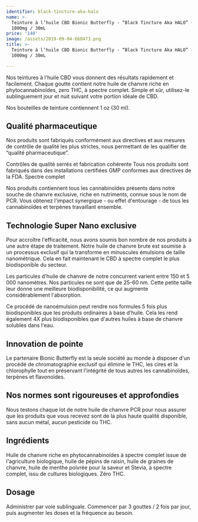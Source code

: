 ```yaml
---
identifier: black-tincture-aka-halo
name: >-
  Teinture à l’huile CBD Bionic Butterfly - “Black Tincture Aka HALO” - CBD
  1000mg / 30mL
price: '140'
image: /assets/2019-09-04-668473.png
title: >-
  Teinture à l’huile CBD Bionic Butterfly - “Black Tincture Aka HALO” - CBD
  1000mg / 30mL

---
```

Nos teintures à l'huile CBD vous donnent des résultats rapidement et facilement. Chaque goutte contient notre huile de chanvre riche en phytocannabinoïdes, zero THC, à spectre complet. Simple et sûr, utilisez-le sublinguement jour et nuit suivant votre portion idéale de CBD.

<!-- more -->

Nos bouteilles de teinture contiennent 1 oz (30 ml).

## Qualité pharmaceutique

Nos produits sont fabriqués conformément aux directives et aux mesures de contrôle de qualité les plus strictes, nous permettant de les qualifier de “qualité pharmaceutique”.

Contrôles de qualité serrés et fabrication cohérente
Tous nos produits sont fabriqués dans des installations certifiées GMP conformes aux directives de la FDA.
Spectre complet

Nos produits contiennent tous les cannabinoïdes présents dans notre souche de chanvre exclusive, riche en nutriments, connue sous le nom de PCR. Vous obtenez l'impact synergique - ou effet d'entourage - de tous les cannabinoïdes et terpènes travaillant ensemble.

## Technologie Super Nano exclusive

Pour accroître l'efficacité, nous avons soumis bon nombre de nos produits à une autre étape de traitement. Notre huile de chanvre brute est soumise à un processus exclusif qui la transforme en minuscules émulsions de taille nanométrique. Cela en fait maintenant le CBD à spectre complet le plus biodisponible du secteur.

Les particules d'huile de chanvre de notre concurrent varient entre 150 et 5 000 nanomètres. Nos particules ne sont que de 25-60 nm. Cette petite taille leur donne une meilleure biodisponibilité, ce qui augmente considérablement l'absorption.

Ce procédé de nanoémulsion peut rendre nos formules 5 fois plus biodisponibles que les produits ordinaires à base d’huile. Cela les rend également 4X plus biodisponibles que d'autres huiles à base de chanvre solubles dans l'eau.

## Innovation de pointe

Le partenaire Bionic Butterfly est la seule société au monde à disposer d'un procédé de chromatographie exclusif qui élimine le THC, les cires et la chlorophylle tout en préservant l'intégrité de tous autres les cannabinoïdes, terpènes et flavonoïdes.

## Nos normes sont rigoureuses et approfondies

Nous testons chaque lot de notre huile de chanvre PCR pour nous assurer que les produits que vous recevez sont de la plus haute qualité disponible, sans aucun métal, aucun pesticide ou THC.

## Ingrédients

Huile de chanvre riche en phytocannabinoïdes à spectre complet issue de l'agriculture biologique, huile de pépins de raisin, huile de graines de chanvre, huile de menthe poivrée pour la saveur et Stevia, à spectre complet, issu de cultures biologiques. Zéro THC.

## Dosage 

Administrer par voie sublinguale. Commencer par 3 gouttes / 2 fois par jour, puis augmenter les doses et la fréquence au besoin.

